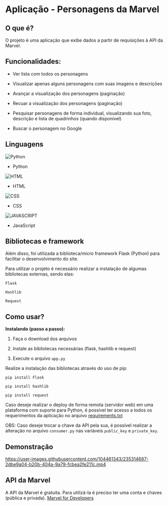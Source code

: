 # Aplicação - Personagens da Marvel

## O que é?

O projeto é uma aplicação que exibe dados a partir de requisições à API da Marvel.

## Funcionalidades:

* Ver lista com todos os personagens

* Visualizar apenas alguns personagens com suas imagens e descrições

* Avançar a visualização dos personagens (paginação)

* Recuar a visualização dos personagens (paginação)

* Pesquisar personagens de forma individual, visualizando sua foto, descrição e lista de quadrinhos (quando disponível)

* Buscar o personagem no Google

## Linguagens

![Python](https://img.shields.io/badge/Python-3776AB?style=for-the-badge&logo=python&logoColor=white)
* Python

![HTML](https://img.shields.io/badge/HTML5-E34F26?style=for-the-badge&logo=html5&logoColor=white)
* HTML

![CSS](https://img.shields.io/badge/CSS3-1572B6?style=for-the-badge&logo=css3&logoColor=white)
* CSS

![JAVASCRIPT](https://img.shields.io/badge/JavaScript-F7DF1E?style=for-the-badge&logo=javascript&logoColor=black)
* JavaScript

## Bibliotecas e framework

Além disso, foi utilizada a biblioteca/micro framework Flask (Python) para facilitar o desenvolvimento do site.

Para utilizar o projeto é necessário realizar a instalação de algumas bibliotecas externas, sendo elas:

`Flask`

`Hashlib`

`Request`

## Como usar?

**Instalando (passo a passo):**

1. Faça o download dos arquivos

2. Instale as bibliotecas necessárias (flask, hashlib e request)

3. Execute o arquivo `app.py`

Realize a instalação das bibliotecas através do uso de pip:

```pip install Flask```

```pip install hashlib```

```pip install request```

Caso deseje realizar o deploy de forma remota (servidor web) em uma plataforma com suporte para Python, é possível ter acesso a todos os requerimentos da aplicação no arquivo [requirements.txt](/requirements.txt)

OBS: Caso deseje trocar a chave da API pela sua, é possível realizar a alteração no arquivo `consumer.py` nas variáveis `public_key` e `private_key`.

## Demonstração
https://user-images.githubusercontent.com/104461343/235314687-2dbe9a04-b20b-404a-9a79-fcbea2fe211c.mp4

## API da Marvel

A API da Marvel é gratuita. Para utilizá-la é preciso ter uma conta e chaves (pública e privada).
[Marvel for Developers](https://developer.marvel.com)

